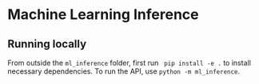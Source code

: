 # Machine Learning Inference

## Running locally

From outside the `ml_inference` folder, first run ` pip install -e .` to install necessary dependencies.
To run the API, use `python -m ml_inference`.
